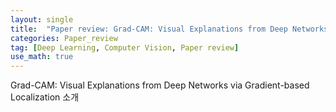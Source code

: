 ```yaml
---
layout: single
title:  "Paper review: Grad-CAM: Visual Explanations from Deep Networks via Gradient-based Localization"
categories: Paper_review
tag: [Deep Learning, Computer Vision, Paper review]
use_math: true
---
```


Grad-CAM: Visual Explanations from Deep Networks via Gradient-based Localization 소개